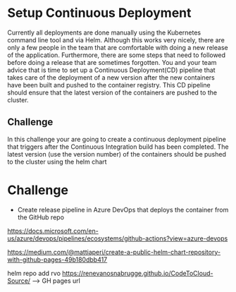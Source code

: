 # Setup Continuous Deployment
Currently all deployments are done manually using the Kubernetes command line tool and via Helm. Although this works very nicely, there are only a few people in the team that are comfortable with doing a new release of the application. Furthermore, there are some steps that need to followed before doing a release that are sometimes forgotten. You and your team advice that is time to set up a Continuous Deployment(CD) pipeline that takes care of the deployment of a new version after the new containers have been built and pushed to the container registry. This CD pipeline should ensure that the latest version of the containers are pushed to the cluster.

## Challenge 
In this challenge your are going to create a continuous deployment pipeline that triggers after the Continuous Integration build has been completed. The latest version (use the version number) of the containers should be pushed to the cluster using the helm chart

# Challenge
* Create release pipeline in Azure DevOps that deploys the container from the GitHub repo

https://docs.microsoft.com/en-us/azure/devops/pipelines/ecosystems/github-actions?view=azure-devops

https://medium.com/@mattiaperi/create-a-public-helm-chart-repository-with-github-pages-49b180dbb417

helm repo add rvo https://renevanosnabrugge.github.io/CodeToCloud-Source/ --> GH pages url
